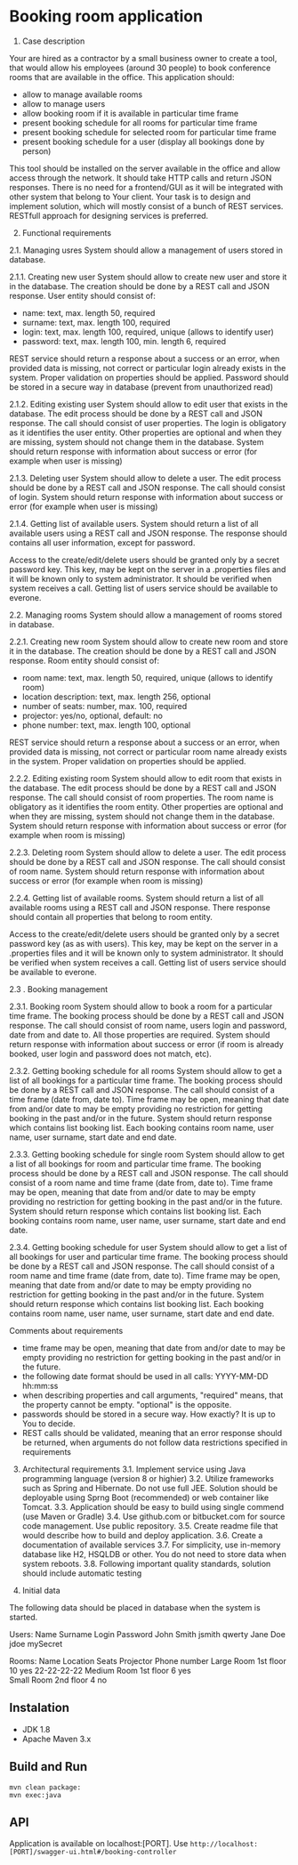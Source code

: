 # Booking room application #

1. Case description

Your are hired as a contractor by a small business owner to create a tool, that would allow his employees (around 30 people) to book conference rooms that are available in the office. This application should:
 - allow to manage available rooms
 - allow to manage users
 - allow booking room if it is available in particular time frame
 - present booking schedule for all rooms for particular time frame
 - present booking schedule for selected room for particular time frame
 - present booking schedule for a user (display all bookings done by person)
 
This tool should be installed on the server available in the office and allow access through the network. It should take HTTP calls and return JSON responses. There is no need for a frontend/GUI as it will be integrated with other system that belong to Your client. Your task is to design and implement solution, which will mostly consist of a bunch of REST services. RESTfull approach for designing services is preferred.

2. Functional requirements

 2.1. Managing usres
 System should allow a management of users stored in database.

 2.1.1. Creating new user 
 System should allow to create new user and store it in the database. The creation should be done by a REST call and JSON response.
 User entity should consist of:
  - name: text, max. length 50, required
  - surname: text, max. length 100, required
  - login: text, max. length 100, required, unique (allows to identify user)
  - password: text, max. length 100, min. length 6, required
  
 REST service should return a response about a success or an error, when provided data is missing, not correct or particular login already exists in the system. Proper validation on properties should be applied.
 Password should be stored in a secure way in database (prevent from unauthorized read)

 2.1.2. Editing existing user
 System should allow to edit user that exists in the database. The edit process should be done by a REST call and JSON response.
 The call should consist of user properties. The login is obligatory as it identifies the user entity. Other properties are optional and when they are missing, system should not change them in the database.
 System should return response with information about success or error (for example when user is missing)
 
 2.1.3. Deleting user
 System should allow to delete a user. The edit process should be done by a REST call and JSON response.
 The call should consist of login.
 System should return response with information about success or error (for example when user is missing) 
 
 2.1.4. Getting list of available users.
 System should return a list of all available users using a REST call and JSON response. The response should contains all user information, except for password.

 Access to the create/edit/delete users should be granted only by a secret password key. This key, may be kept on the server in a .properties files and it will be known only to system administrator. It should be verified when system receives a call. Getting list of users service should be available to everone.
 
2.2. Managing rooms
 System should allow a management of rooms stored in database.

 2.2.1. Creating new room 
 System should allow to create new room and store it in the database. The creation should be done by a REST call and JSON response.
 Room entity should consist of:
  - room name: text, max. length 50, required, unique (allows to identify room)
  - location description: text, max. length 256, optional
  - number of seats: number, max. 100, required
  - projector: yes/no, optional, default: no
  - phone number: text, max. length 100, optional
  
 REST service should return a response about a success or an error, when provided data is missing, not correct or particular room name already exists in the system. Proper validation on properties should be applied.

 2.2.2. Editing existing room
 System should allow to edit room that exists in the database. The edit process should be done by a REST call and JSON response.
 The call should consist of room properties. The room name is obligatory as it identifies the room entity. Other properties are optional and when they are missing, system should not change them in the database.
 System should return response with information about success or error (for example when room is missing)
 
 2.2.3. Deleting room
 System should allow to delete a user. The edit process should be done by a REST call and JSON response.
 The call should consist of room name.
 System should return response with information about success or error (for example when room is missing) 
 
 2.2.4. Getting list of available rooms.
 System should return a list of all available rooms using a REST call and JSON response. There response should contain all properties that belong to room entity.

 Access to the create/edit/delete users should be granted only by a secret password key (as as with users). This key, may be kept on the server in a .properties files and it will be known only to system administrator. It should be verified when system receives a call. Getting list of users service should be available to everone.
 
 
 2.3 . Booking management
 
 2.3.1. Booking room
 System should allow to book a room for a particular time frame. The booking process should be done by a REST call and JSON response.
 The call should consist of room name, users login and password, date from and date to. All those properties are required.
 System should return response with information about success or error (if room is already booked, user login and password does not match, etc).
 
 2.3.2. Getting booking schedule for all rooms
 System should allow to get a list of all bookings for a particular time frame. The booking process should be done by a REST call and JSON response.
 The call should consist of a time frame (date from, date to). Time frame may be open, meaning that date from and/or date to may be empty providing no restriction for getting booking in the past and/or in the future.
 System should return response which contains list booking list. Each booking contains room name, user name, user surname, start date and end date.
 
 2.3.3. Getting booking schedule for single room
 System should allow to get a list of all bookings for room and particular time frame. The booking process should be done by a REST call and JSON response.
 The call should consist of a room name and time frame (date from, date to). Time frame may be open, meaning that date from and/or date to may be empty providing no restriction for getting booking in the past and/or in the future.
 System should return response which contains list booking list. Each booking contains room name, user name, user surname, start date and end date.
 
 2.3.4. Getting booking schedule for user
 System should allow to get a list of all bookings for user and particular time frame. The booking process should be done by a REST call and JSON response.
 The call should consist of a room name and time frame (date from, date to). Time frame may be open, meaning that date from and/or date to may be empty providing no restriction for getting booking in the past and/or in the future.
 System should return response which contains list booking list. Each booking contains room name, user name, user surname, start date and end date.
 
Comments about requirements
  - time frame may be open, meaning that date from and/or date to may be empty providing no restriction for getting booking in the past and/or in the future.
  - the following date format should be used in all calls: YYYY-MM-DD hh:mm:ss  
  - when describing properties and call arguments, "required" means, that the property cannot be empty. "optional" is the opposite. 
  - passwords should be stored in a secure way. How exactly? It is up to You to decide.
  - REST calls should be validated, meaning that an error response should be returned, when arguments do not follow data restrictions specified in requirements
 
3. Architectural requirements
 3.1. Implement service using Java programming language (version 8 or highier)
 3.2. Utilize frameworks such as Spring and Hibernate. Do not use full JEE. Solution should be deployable using Sprng Boot (recommended) or web container like Tomcat.
 3.3. Application should be easy to build using single commend (use Maven or Gradle)
 3.4. Use github.com or bitbucket.com for source code management. Use public repository.
 3.5. Create readme file that would describe how to build and deploy application.
 3.6. Create a documentation of available services
 3.7. For simplicity, use in-memory database like H2, HSQLDB or other. You do not need to store data when system reboots.
 3.8. Following important quality standards, solution should include automatic testing
 
4. Initial data
 
 The following data should be placed in database when the system is started.
 
 Users:
 Name		Surname			Login			Password
 John		Smith			jsmith			qwerty
 Jane		Doe				jdoe			mySecret
 
 Rooms:
 Name			Location		Seats		Projector		Phone number
 Large Room		1st floor		10			yes				22-22-22-22
 Medium Room	1st floor		6			yes				
 Small Room		2nd floor		4			no

## Instalation ##

* JDK 1.8
* Apache Maven 3.x

## Build and Run ##
```
mvn clean package:
mvn exec:java
```
## API ##

Application is available on localhost:[PORT]. Use ```http://localhost:[PORT]/swagger-ui.html#/booking-controller```
